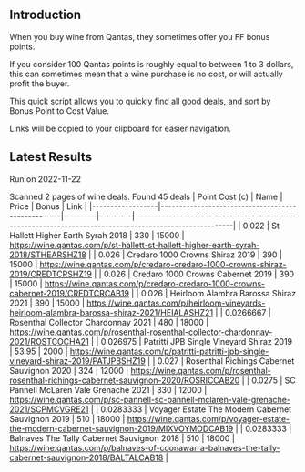 ## Introduction

When you buy wine from Qantas, they sometimes offer you FF bonus points. 

If you consider 100 Qantas points is roughly equal to between 1 to 3 dollars, this can sometimes mean that a wine purchase is no cost, or will actually profit the buyer.

This quick script allows you to quickly find all good deals, and sort by Bonus Point to Cost Value.

Links will be copied to your clipboard for easier navigation.

## Latest Results

Run on 2022-11-22

Scanned 2 pages of wine deals.
Found 45 deals
|   Point Cost (c) | Name                                              |   Price |   Bonus | Link                                                                                                    |
|------------------|---------------------------------------------------|---------|---------|---------------------------------------------------------------------------------------------------------|
|        0.022     | St Hallett Higher Earth Syrah 2018                |  330    |   15000 | https://wine.qantas.com/p/st-hallett-st-hallett-higher-earth-syrah-2018/STHEARSHZ18                     |
|        0.026     | Credaro 1000 Crowns Shiraz 2019                   |  390    |   15000 | https://wine.qantas.com/p/credaro-credaro-1000-crowns-shiraz-2019/CREDTCRSHZ19                          |
|        0.026     | Credaro 1000 Crowns Cabernet 2019                 |  390    |   15000 | https://wine.qantas.com/p/credaro-credaro-1000-crowns-cabernet-2019/CREDTCRCAB19                        |
|        0.026     | Heirloom Alambra Barossa Shiraz 2021              |  390    |   15000 | https://wine.qantas.com/p/heirloom-vineyards-heirloom-alambra-barossa-shiraz-2021/HEIALASHZ21           |
|        0.0266667 | Rosenthal Collector Chardonnay 2021               |  480    |   18000 | https://wine.qantas.com/p/rosenthal-rosenthal-collector-chardonnay-2021/ROSTCOCHA21                     |
|        0.026975  | Patritti JPB Single Vineyard Shiraz 2019          |   53.95 |    2000 | https://wine.qantas.com/p/patritti-patritti-jpb-single-vineyard-shiraz-2019/PATJPBSHZ19                 |
|        0.027     | Rosenthal Richings Cabernet Sauvignon 2020        |  324    |   12000 | https://wine.qantas.com/p/rosenthal-rosenthal-richings-cabernet-sauvignon-2020/ROSRICCAB20              |
|        0.0275    | SC Pannell McLaren Vale Grenache 2021             |  330    |   12000 | https://wine.qantas.com/p/sc-pannell-sc-pannell-mclaren-vale-grenache-2021/SCPMCVGRE21                  |
|        0.0283333 | Voyager Estate The Modern Cabernet Sauvignon 2019 |  510    |   18000 | https://wine.qantas.com/p/voyager-estate-the-modern-cabernet-sauvignon-2019/MIXVOYMODCAB19              |
|        0.0283333 | Balnaves The Tally Cabernet Sauvignon 2018        |  510    |   18000 | https://wine.qantas.com/p/balnaves-of-coonawarra-balnaves-the-tally-cabernet-sauvignon-2018/BALTALCAB18 |

